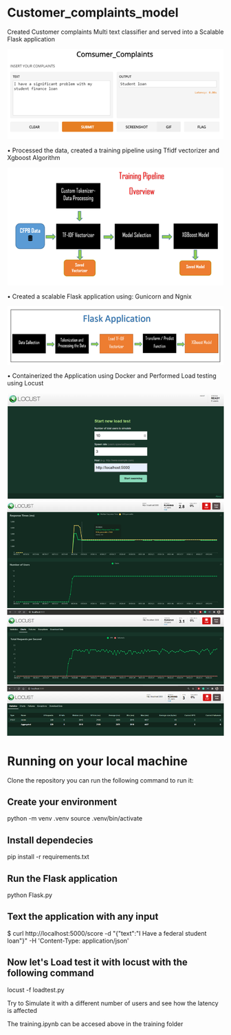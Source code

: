 # Customer_complaints_model


Created Customer complaints Multi text classifier and served into a Scalable Flask application

![Application](images/Consumer.png)


• Processed the data, created a training pipeline using Tfidf vectorizer and Xgboost Algorithm

![Traning_pipeline](images/Training_pipeline.png)

• Created a scalable Flask application using: Gunicorn and Ngnix

![Flask_Application](images/FLASK.png)

• Containerized the Application using Docker and Performed Load testing using Locust

![Locust1](images/Locust1.png)
![Locust1](images/Locust2.png)
![Locust1](images/Locust3.png)
![Locust1](images/Locust4.png)


# Running on your local machine 
Clone the repository 
you can run the following command to run it:

## Create your environment
python -m venv .venv
source .venv/bin/activate

## Install dependecies
pip install -r requirements.txt

## Run the Flask application
python Flask.py

## Text the application with any input 
$ curl http://localhost:5000/score -d "{\"text\":\"I Have a federal student loan\"}" -H 'Content-Type: application/json'

## Now let's Load test it with locust with the following command
locust -f loadtest.py

Try to Simulate it with a different number of users and see how the latency is affected 

The training.ipynb can be accesed above in the training folder








